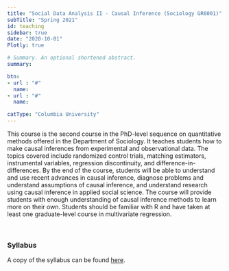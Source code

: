 ```yaml
---
title: "Social Data Analysis II - Causal Inference (Sociology GR6001)"
subTitle: "Spring 2021"
id: teaching
sidebar: true
date: "2020-10-01"
Plotly: true

# Summary. An optional shortened abstract.
summary: 

btn:
- url : "#"
  name: 
- url : "#"
  name: 

catType: "Columbia University"
---
```


This course is the second course in the PhD-level sequence on quantitative methods offered in the Department of Sociology. It teaches students how to make causal inferences from experimental and observational data. The topics covered include randomized control trials, matching estimators, instrumental variables, regression discontinuity, and difference-in-differences. By the end of the course, students will be able to understand and use recent advances in causal inference, diagnose problems and understand assumptions of causal inference, and understand research using causal inference in applied social science. The course will provide students with enough understanding of causal inference methods to learn more on their own. Students should be familiar with R and have taken at least one graduate-level course in multivariate regression. 

&nbsp;

### Syllabus

A copy of the syllabus can be found [here](https://www.dropbox.com/s/83xrz3uoyar35ce/sda2-2021-syllabus.pdf?raw=1).


